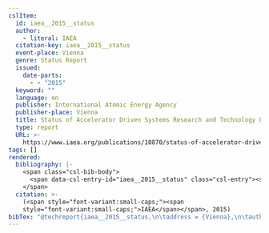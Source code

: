 ```yaml
---
cslItem:
  id: iaea__2015__status
  author:
    - literal: IAEA
  citation-key: iaea__2015__status
  event-place: Vienna
  genre: Status Report
  issued:
    date-parts:
      - - "2015"
  keyword: ""
  language: en
  publisher: International Atomic Energy Agency
  publisher-place: Vienna
  title: Status of Accelerator Driven Systems Research and Technology Development
  type: report
  URL: >-
    https://www.iaea.org/publications/10870/status-of-accelerator-driven-systems-research-and-technology-development
tags: []
rendered:
  bibliography: |-
    <span class="csl-bib-body">
      <span data-csl-entry-id="iaea__2015__status" class="csl-entry"><span class='author-bib'>IAEA</span>. <span class='date-bib'>(2015)</span>. <span class='title'><i><b><span style="font-style:normal;">Status of Accelerator Driven Systems Research and Technology Development</span></b></i></span> [Status Report]. International Atomic Energy Agency. <span class='URL'><a href='https://www.iaea.org/publications/10870/status-of-accelerator-driven-systems-research-and-technology-development'>LINK</a></span></span>
    </span>
  citation: >-
    (<span style="font-variant:small-caps;"><span
    style="font-variant:small-caps;">IAEA</span></span>, 2015)
bibTex: "@techreport{iaea__2015__status,\n\taddress = {Vienna},\n\tauthor = {{IAEA}},\n\tyear = {2015},\n\tinstitution = {International Atomic Energy Agency},\n\ttitle = {Status of {Accelerator} {Driven} {Systems} {Research} and {Technology} {Development}},\n\ttype = {Status {Report}},\n\turl = {https://www.iaea.org/publications/10870/status-of-accelerator-driven-systems-research-and-technology-development},\n}\n\n"
---
```

